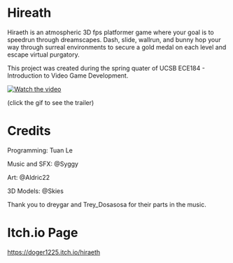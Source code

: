 # Hireath

Hiraeth is an atmospheric 3D fps platformer game where your goal is to speedrun through dreamscapes. Dash, slide, wallrun, and bunny hop your way through surreal environments to secure a gold medal on each level and escape virtual purgatory. 

This project was created during the spring quater of UCSB ECE184 - Introduction to Video Game Development.

[![Watch the video](https://media4.giphy.com/media/v1.Y2lkPTc5MGI3NjExczcwbTBvbjVndjEyNHIxZ2FieHh5eWUwNTk1ajFmcWt5Y2hmN2N5MyZlcD12MV9pbnRlcm5hbF9naWZfYnlfaWQmY3Q9Zw/lfiQffhYjUK2rImDHY/giphy.gif)](https://youtu.be/Sxxv3YrGJi8)

(click the gif to see the trailer)

# Credits

Programming: Tuan Le

Music and SFX: @Syggy

Art: @Aldric22

3D Models: @Skies

Thank you to dreygar and Trey_Dosasosa for their parts in the music. 

# Itch\.io Page
https://doger1225.itch.io/hiraeth